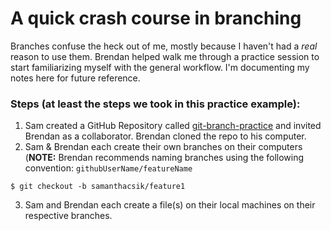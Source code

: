 # A quick crash course in branching

Branches confuse the heck out of me, mostly because I haven't had a *real* reason to use them. Brendan helped walk me through a practice session to start familiarizing myself with the general workflow. I'm documenting my notes here for future reference.

### Steps (at least the steps we took in this practice example):

1. Sam created a GitHub Repository called [git-branch-practice](https://github.com/samanthacsik/git-branch-practice) and invited Brendan as a collaborator. Brendan cloned the repo to his computer.
2. Sam & Brendan each create their own branches on their computers (**NOTE:** Brendan recommends naming branches using the following convention: `githubUserName/featureName`

`$ git checkout -b samanthacsik/feature1`

3. Sam and Brendan each create a file(s) on their local machines on their respective branches.
